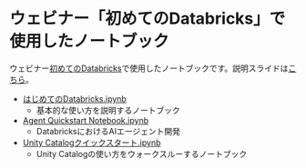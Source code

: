 # ウェビナー「初めてのDatabricks」で使用したノートブック

ウェビナー[初めてのDatabricks](https://events.databricks.com/fy260820-wb-introdatabricks)で使用したノートブックです。説明スライドは[こちら](https://speakerdeck.com/taka_aki/hazimetenodatabricks-2025nian-7yue-ban)。

- [はじめてのDatabricks\.ipynb](https://github.com/taka-yayoi/databricks_101/blob/main/%E3%81%AF%E3%81%98%E3%82%81%E3%81%A6%E3%81%AEDatabricks.ipynb)
  - 基本的な使い方を説明するノートブック
- [Agent Quickstart Notebook\.ipynb](https://github.com/taka-yayoi/databricks_101/blob/main/Agent%20Quickstart%20Notebook.ipynb)
  - DatabricksにおけるAIエージェント開発  
- [Unity Catalogクイックスタート\.ipynb](https://github.com/taka-yayoi/databricks_101/blob/main/Unity%20Catalog%E3%82%AF%E3%82%A4%E3%83%83%E3%82%AF%E3%82%B9%E3%82%BF%E3%83%BC%E3%83%88.ipynb)
  - Unity Catalogの使い方をウォークスルーするノートブック
